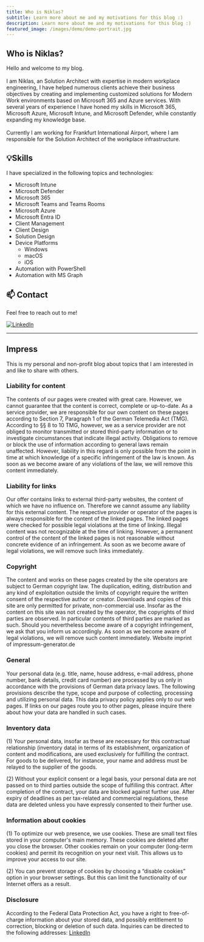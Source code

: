 ```yaml
---
title: Who is Niklas?
subtitle: Learn more about me and my motivations for this blog :)
description: Learn more about me and my motivations for this blog :)
featured_image: /images/demo/demo-portrait.jpg
---
```


<!-- ![](/images/demo/demo-landscape.jpg) -->


## Who is Niklas?
Hello and welcome to my blog.
<br><br>
I am Niklas, an Solution Architect with expertise in modern workplace engineering, I have helped numerous clients achieve their business objectives by creating and implementing customized solutions for Modern Work environments based on Microsoft 365 and Azure services. With several years of experience I have honed my skills in Microsoft 365, Microsoft Azure, Microsoft Intune, and Microsoft Defender, while constantly expanding my knowledge base.
<br><br>
Currently I am working for Frankfurt International Airport, where I am responsible for the Solution Architect of the workplace infrastructure.

## 💡Skills
I have specialized in the following topics and technologies:
<br>
- Microsoft Intune
- Microsoft Defender
- Microsoft 365
- Microsoft Teams and Teams Rooms
- Microsoft Azure
- Microsoft Entra ID
- Client Management
- Client Design
- Solution Design
- Device Platforms
    - Windows
    - macOS
    - iOS
- Automation with PowerShell
- Automation with MS Graph

## 📫 Contact
Feel free to reach out to me!
<div align="left">
  <p>
    <a href="https://www.linkedin.com/in/niklasrast/">
      <img src="https://img.shields.io/badge/LinkedIn-Connect-0A66C2?style=flat&logo=linkedin" alt="LinkedIn"/>
    </a>
  </p>
</div>

<hr>

## Impress

This is my personal and non-profit blog about topics that I am interested in and like to share with others.

### Liability for content

The contents of our pages were created with great care. However, we cannot guarantee that the content is correct, complete or up-to-date. As a service provider, we are responsible for our own content on these pages according to Section 7, Paragraph 1 of the German Telemedia Act (TMG). According to §§ 8 to 10 TMG, however, we as a service provider are not obliged to monitor transmitted or stored third-party information or to investigate circumstances that indicate illegal activity. Obligations to remove or block the use of information according to general laws remain unaffected. However, liability in this regard is only possible from the point in time at which knowledge of a specific infringement of the law is known. As soon as we become aware of any violations of the law, we will remove this content immediately.

### Liability for links

Our offer contains links to external third-party websites, the content of which we have no influence on. Therefore we cannot assume any liability for this external content. The respective provider or operator of the pages is always responsible for the content of the linked pages. The linked pages were checked for possible legal violations at the time of linking. Illegal content was not recognizable at the time of linking. However, a permanent control of the content of the linked pages is not reasonable without concrete evidence of an infringement. As soon as we become aware of legal violations, we will remove such links immediately.

### Copyright

The content and works on these pages created by the site operators are subject to German copyright law. The duplication, editing, distribution and any kind of exploitation outside the limits of copyright require the written consent of the respective author or creator. Downloads and copies of this site are only permitted for private, non-commercial use. Insofar as the content on this site was not created by the operator, the copyrights of third parties are observed. In particular contents of third parties are marked as such. Should you nevertheless become aware of a copyright infringement, we ask that you inform us accordingly. As soon as we become aware of legal violations, we will remove such content immediately. Website imprint of impressum-generator.de

### General

Your personal data (e.g. title, name, house address, e-mail address, phone number, bank details, credit card number) are processed by us only in accordance with the provisions of German data privacy laws. The following provisions describe the type, scope and purpose of collecting, processing and utilizing personal data. This data privacy policy applies only to our web pages. If links on our pages route you to other pages, please inquire there about how your data are handled in such cases.

### Inventory data

(1) Your personal data, insofar as these are necessary for this contractual relationship (inventory data) in terms of its establishment, organization of content and modifications, are used exclusively for fulfilling the contract. For goods to be delivered, for instance, your name and address must be relayed to the supplier of the goods.

(2) Without your explicit consent or a legal basis, your personal data are not passed on to third parties outside the scope of fulfilling this contract. After completion of the contract, your data are blocked against further use. After expiry of deadlines as per tax-related and commercial regulations, these data are deleted unless you have expressly consented to their further use.

### Information about cookies

(1) To optimize our web presence, we use cookies. These are small text files stored in your computer's main memory. These cookies are deleted after you close the browser. Other cookies remain on your computer (long-term cookies) and permit its recognition on your next visit. This allows us to improve your access to our site.

(2) You can prevent storage of cookies by choosing a “disable cookies” option in your browser settings. But this can limit the functionality of our Internet offers as a result.


### Disclosure

According to the Federal Data Protection Act, you have a right to free-of-charge information about your stored data, and possibly entitlement to correction, blocking or deletion of such data. Inquiries can be directed to the following addresses: [LinkedIn](https://www.linkedin.com/in/niklasrast/)
